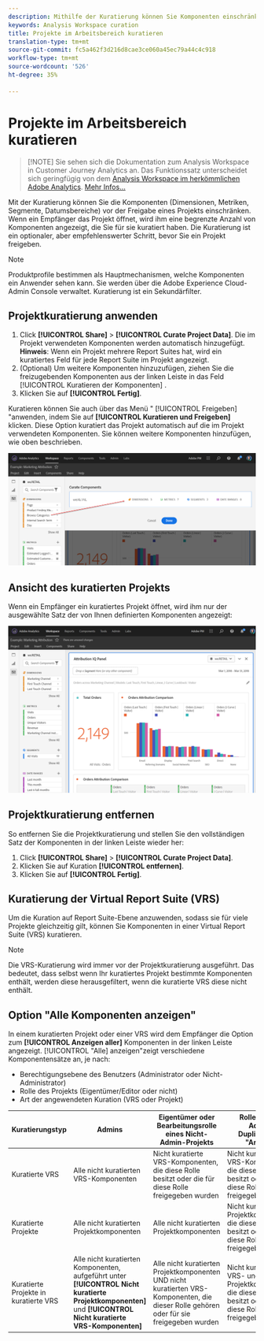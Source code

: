 ```yaml
---
description: Mithilfe der Kuratierung können Sie Komponenten einschränken, bevor Sie ein Projekt freigeben.
keywords: Analysis Workspace curation
title: Projekte im Arbeitsbereich kuratieren
translation-type: tm+mt
source-git-commit: fc5a462f3d216d8cae3ce060a45ec79a44c4c918
workflow-type: tm+mt
source-wordcount: '526'
ht-degree: 35%

---
```



# Projekte im Arbeitsbereich kuratieren

>[!NOTE] Sie sehen sich die Dokumentation zum Analysis Workspace in Customer Journey Analytics an. Das Funktionssatz unterscheidet sich geringfügig von dem [Analysis Workspace im herkömmlichen Adobe Analytics](https://docs.adobe.com/content/help/de-DE/analytics/analyze/analysis-workspace/home.html). [Mehr Infos...](/help/getting-started/cja-aa.md)

Mit der Kuratierung können Sie die Komponenten (Dimensionen, Metriken, Segmente, Datumsbereiche) vor der Freigabe eines Projekts einschränken. Wenn ein Empfänger das Projekt öffnet, wird ihm eine begrenzte Anzahl von Komponenten angezeigt, die Sie für sie kuratiert haben. Die Kuratierung ist ein optionaler, aber empfehlenswerter Schritt, bevor Sie ein Projekt freigeben.

>[!NOTE]
> Produktprofile bestimmen als Hauptmechanismen, welche Komponenten ein Anwender sehen kann. Sie werden über die Adobe Experience Cloud-Admin Console verwaltet. Kuratierung ist ein Sekundärfilter.

## Projektkuratierung anwenden

1. Click **[!UICONTROL Share]** > **[!UICONTROL Curate Project Data]**.
Die im Projekt verwendeten Komponenten werden automatisch hinzugefügt.
   **Hinweis**: Wenn ein Projekt mehrere Report Suites hat, wird ein kuratiertes Feld für jede Report Suite im Projekt angezeigt.
1. (Optional) Um weitere Komponenten hinzuzufügen, ziehen Sie die freizugebenden Komponenten aus der linken Leiste in das Feld [!UICONTROL Kuratieren der Komponenten] .
1. Klicken Sie auf **[!UICONTROL Fertig]**.

Kuratieren können Sie auch über das Menü &quot; [!UICONTROL Freigeben] &quot;anwenden, indem Sie auf **[!UICONTROL Kuratieren und Freigeben]** klicken. Diese Option kuratiert das Projekt automatisch auf die im Projekt verwendeten Komponenten. Sie können weitere Komponenten hinzufügen, wie oben beschrieben.

![](assets/curation-field.png)

## Ansicht des kuratierten Projekts

Wenn ein Empfänger ein kuratiertes Projekt öffnet, wird ihm nur der ausgewählte Satz der von Ihnen definierten Komponenten angezeigt:

![](assets/curate-project.png)

## Projektkuratierung entfernen

So entfernen Sie die Projektkuratierung und stellen Sie den vollständigen Satz der Komponenten in der linken Leiste wieder her:
1. Click **[!UICONTROL Share]** > **[!UICONTROL Curate Project Data]**.
1. Klicken Sie auf Kuration **[!UICONTROL entfernen]**.
1. Klicken Sie auf **[!UICONTROL Fertig]**.

## Kuratierung der Virtual Report Suite (VRS)

Um die Kuration auf Report Suite-Ebene anzuwenden, sodass sie für viele Projekte gleichzeitig gilt, können Sie Komponenten in einer Virtual Report Suite (VRS) [](https://docs.adobe.com/content/help/de-DE/analytics/components/virtual-report-suites/vrs-components.html)kuratieren.

>[!NOTE]
> Die VRS-Kuratierung wird immer vor der Projektkuratierung ausgeführt. Das bedeutet, dass selbst wenn Ihr kuratiertes Projekt bestimmte Komponenten enthält, werden diese herausgefiltert, wenn die kuratierte VRS diese nicht enthält.

## Option &quot;Alle Komponenten anzeigen&quot;

In einem kuratierten Projekt oder einer VRS wird dem Empfänger die Option zum **[!UICONTROL Anzeigen aller]** Komponenten in der linken Leiste angezeigt. [!UICONTROL &quot;Alle] anzeigen&quot;zeigt verschiedene Komponentensätze an, je nach:

* Berechtigungsebene des Benutzers (Administrator oder Nicht-Administrator)
* Rolle des Projekts (Eigentümer/Editor oder nicht)
* Art der angewendeten Kuration (VRS oder Projekt)

| Kuratierungstyp | Admins | Eigentümer oder Bearbeitungsrolle eines Nicht-Admin-Projekts | Rolle &quot;Nicht-Admin-Duplikat&quot;oder &quot;Ansicht&quot; |
|---|---|---|---|
| Kuratierte VRS | Alle nicht kuratierten VRS-Komponenten | Nicht kuratierte VRS-Komponenten, die diese Rolle besitzt oder die für diese Rolle freigegeben wurden | Nicht kuratierte VRS-Komponenten, die diese Rolle besitzt oder die für diese Rolle freigegeben wurden |
| Kuratierte Projekte | Alle nicht kuratierten Projektkomponenten | Alle nicht kuratierten Projektkomponenten | Nicht kuratierte Projektkomponenten, die diese Rolle besitzt oder die für diese Rolle freigegeben wurden |
| Kuratierte Projekte in kuratierte VRS | Alle nicht kuratierten Komponenten, aufgeführt unter  **[!UICONTROL Nicht kuratierte Projektkomponenten]** und **[!UICONTROL Nicht kuratierte VRS-Komponenten]** | Alle nicht kuratierten Projektkomponenten UND nicht kuratierten VRS-Komponenten, die dieser Rolle gehören oder für sie freigegeben wurden | Nicht kuratierte VRS- und Projektkomponenten, die diese Rolle besitzt oder die für diese Rolle freigegeben wurden |
